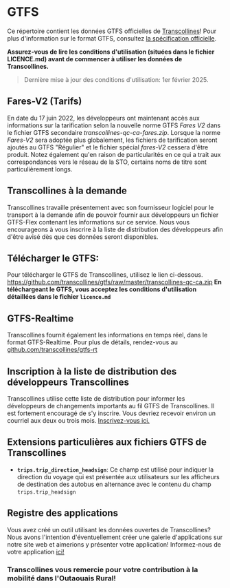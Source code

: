 # GTFS

Ce répertoire contient les données GTFS officielles de [Transcollines](https://www.transcollines.ca/)!
Pour plus d'information sur le format GTFS, consultez [la spécification officielle](https://github.com/google/transit/blob/master/gtfs/spec/en/README.md).

**Assurez-vous de lire les conditions d'utilisation (situées dans le fichier LICENCE.md) avant de commencer à utiliser les données de Transcollines.**

> Dernière mise à jour des conditions d'utilisation: 1er février 2025.

## Fares-V2 (Tarifs)

En date du 17 juin 2022, les développeurs ont maintenant accès aux informations sur la tarification selon la nouvelle norme GTFS _Fares V2_ dans le fichier GTFS secondaire _transcollines-qc-ca-fares.zip_. Lorsque la norme _Fares-V2_ sera adoptée plus globalement, les fichiers de tarification seront ajoutés au GTFS "Régulier" et le fichier spécial _fares-V2_ cessera d'être produit. Notez également qu'en raison de particularités en ce qui a trait aux correspondances vers le réseau de la STO, certains noms de titre sont particulièrement longs.

## Transcollines à la demande

Transcollines travaille présentement avec son fournisseur logiciel pour le transport à la demande afin de pouvoir fournir aux développeurs un fichier GTFS-Flex contenant les informations sur ce service. Nous vous encourageons à vous inscrire à la liste de distribution des développeurs afin d'être avisé dès que ces données seront disponibles.

## Télécharger le GTFS:

Pour télécharger le GTFS de Transcollines, utilisez le lien ci-dessous.
https://github.com/transcollines/gtfs/raw/master/transcollines-qc-ca.zip
**En téléchargeant le GTFS, vous acceptez les conditions d'utilisation détaillées dans le fichier `licence.md`**

## GTFS-Realtime

Transcollines fournit également les informations en temps réel, dans le format GTFS-Realtime.
Pour plus de détails, rendez-vous au [github.com/transcollines/gtfs-rt](https://github.com/transcollines/gtfs-rt)

## Inscription à la liste de distribution des développeurs Transcollines

Transcollines utilise cette liste de distribution pour informer les développeurs de changements importants au fil GTFS de Transcollines. Il est fortement encouragé de s'y inscrire. Vous devriez recevoir environ un courriel aux deux ou trois mois.
[Inscrivez-vous ici.](https://forms.office.com/Pages/ResponsePage.aspx?id=E7Fe_cNXKEamfise0d6K-7z88p3eAzZIns4uRERv9ZRUNFRTMVM0OFo1NjhMR0ZINEhFUDdVQzU2Uy4u)

## Extensions particulières aux fichiers GTFS de Transcollines

- **`trips.trip_direction_headsign`**: Ce champ est utilisé pour indiquer la direction du voyage qui est présentée aux utilisateurs sur les afficheurs de destination des autobus en alternance avec le contenu du champ `trips.trip_headsign`

## Registre des applications

Vous avez créé un outil utilisant les données ouvertes de Transcollines? Nous avons l'intention d'éventuellement créer une galerie d'applications sur notre site web et aimerions y présenter votre application! Informez-nous de votre application [ici!](https://forms.office.com/Pages/ResponsePage.aspx?id=E7Fe_cNXKEamfise0d6K-7z88p3eAzZIns4uRERv9ZRUMVk0Wko5VEhINlBNSjY1TkUwU0Y2N1FIQy4u)

### Transcollines vous remercie pour votre contribution à la mobilité dans l'Outaouais Rural!
